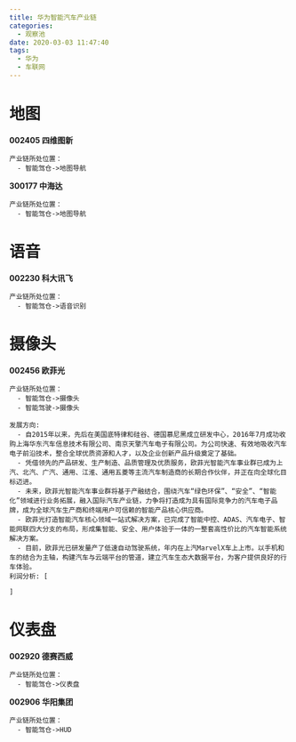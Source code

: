 ```yaml
---
title: 华为智能汽车产业链
categories:
  - 观察池
date: 2020-03-03 11:47:40
tags:
  - 华为
  - 车联网
---
```

# 地图
**002405 四维图新**
```
产业链所处位置：
  - 智能驾仓->地图导航
```

**300177 中海达**
```
产业链所处位置：
  - 智能驾仓->地图导航
```

# 语音
**002230 科大讯飞**
```
产业链所处位置：
  - 智能驾仓->语音识别
```

# 摄像头

**002456 欧菲光**
```
产业链所处位置：
  - 智能驾仓->摄像头
  - 智能驾驶->摄像头

发展方向:
  - 自2015年以来，先后在美国底特律和硅谷、德国慕尼黑成立研发中心，2016年7月成功收购上海华东汽车信息技术有限公司、南京天擎汽车电子有限公司。为公司快速、有效地吸收汽车电子前沿技术，整合全球优质资源和人才，以及企业创新产品升级奠定了基础。
  - 凭借领先的产品研发、生产制造、品质管理及优质服务，欧菲光智能汽车事业群已成为上汽、北汽、广汽、通用、江淮、通用五菱等主流汽车制造商的长期合作伙伴，并正在向全球化目标迈进。
  - 未来，欧菲光智能汽车事业群将基于产融结合，围绕汽车“绿色环保”、“安全”、“智能化”领域进行业务拓展，融入国际汽车产业链，力争将打造成为具有国际竞争力的汽车电子品牌，成为全球汽车生产商和终端用户可信赖的智能产品核心供应商。
  - 欧菲光打造智能汽车核心领域一站式解决方案，已完成了智能中控、ADAS、汽车电子、智能网联四大分支的布局，形成集智能、安全、用户体验于一体的一整套高性价比的汽车智能系统解决方案。
  - 目前，欧菲光已研发量产了低速自动驾驶系统，年内在上汽MarvelX车上上市。以手机和车的结合为主轴，构建汽车与云端平台的管道，建立汽车生态大数据平台，为客户提供良好的行车体验。
利润分析: [

]
```

# 仪表盘
**002920 德赛西威**
```
产业链所处位置：
  - 智能驾仓->仪表盘
```

**002906 华阳集团**
```
产业链所处位置：
  - 智能驾仓->HUD
```